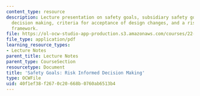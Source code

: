 ```yaml
---
content_type: resource
description: Lecture presentation on safety goals, subsidiary safety goals, risk informed
  decision making, criteria for acceptance of design changes, and a risk informed
  framework.
file: https://ol-ocw-studio-app-production.s3.amazonaws.com/courses/22-091-nuclear-reactor-safety-spring-2008/40f1ef38f2670c20668b0760ab6513b4_MIT22_091S08_lec12.pdf
file_type: application/pdf
learning_resource_types:
- Lecture Notes
parent_title: Lecture Notes
parent_type: CourseSection
resourcetype: Document
title: 'Safety Goals: Risk Informed Decision Making'
type: OCWFile
uid: 40f1ef38-f267-0c20-668b-0760ab6513b4
---
```

